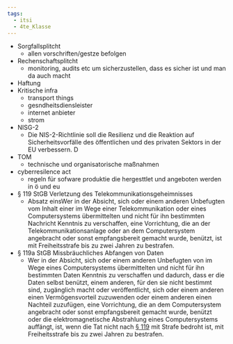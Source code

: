 ```yaml
---
tags:
  - itsi
  - 4te_Klasse
---
```

- Sorgfallsplitcht
	- allen vorschriften/gestze befolgen
- Rechenschaftsplitcht
	- monitoring, audits etc um sicherzustellen, dass es sicher ist und man da auch macht
- Haftung
- Kritische infra
	- transport things
	- gesndheitsdiensleister
	- internet anbieter
	- strom
- NISG-2
	- Die NIS-2-Richtlinie soll die Resilienz und die Reaktion auf Sicherheitsvorfälle des öffentlichen und des privaten Sektors in der EU verbessern. D
- TOM
	- technische und organisatorische maßnahmen
- cyberresilence act
	- regeln für sofware produktie die hergesttlet und angeboten werden in ö und eu
- § 119 StGB Verletzung des Telekommunikationsgeheimnisses
	- Absatz einsWer in der Absicht, sich oder einem anderen Unbefugten vom Inhalt einer im Wege einer Telekommunikation oder eines Computersystems übermittelten und nicht für ihn bestimmten Nachricht Kenntnis zu verschaffen, eine Vorrichtung, die an der Telekommunikationsanlage oder an dem Computersystem angebracht oder sonst empfangsbereit gemacht wurde, benützt, ist mit Freiheitsstrafe bis zu zwei Jahren zu bestrafen.
- § 119a StGB Missbräuchliches Abfangen von Daten
	- Wer in der Absicht, sich oder einem anderen Unbefugten von im Wege eines Computersystems übermittelten und nicht für ihn bestimmten Daten Kenntnis zu verschaffen und dadurch, dass er die Daten selbst benützt, einem anderen, für den sie nicht bestimmt sind, zugänglich macht oder veröffentlicht, sich oder einem anderen einen Vermögensvorteil zuzuwenden oder einem anderen einen Nachteil zuzufügen, eine Vorrichtung, die an dem Computersystem angebracht oder sonst empfangsbereit gemacht wurde, benützt oder die elektromagnetische Abstrahlung eines Computersystems auffängt, ist, wenn die Tat nicht nach [§ 119](https://www.jusline.at/gesetz/stgb/paragraf/119) mit Strafe bedroht ist, mit Freiheitsstrafe bis zu zwei Jahren zu bestrafen.